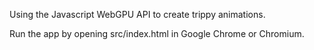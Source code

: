 Using the Javascript WebGPU API to create trippy animations.

Run the app by opening src/index.html in Google Chrome or Chromium.